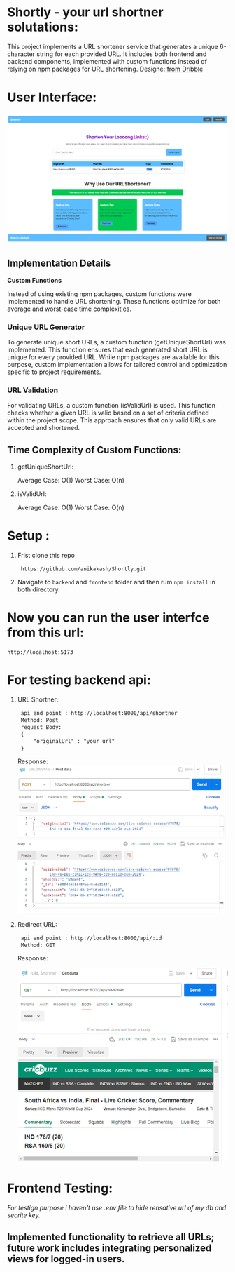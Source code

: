 # Shortly - your url shortner solutations:
This project implements a URL shortener service that generates a unique 6-character string for each provided URL. It includes both frontend and backend components, implemented with custom functions instead of relying on npm packages for URL shortening.
Designe: [from Dribble](https://dribbble.com/shots/21484015-RX-link-URL-Shortener-Website?utm_source=Clipboard_Shot&utm_campaign=Shorif0922&utm_content=RX.link%20-%20URL%20Shortener%20Website&utm_medium=Social_Share&utm_source=Clipboard_Shot&utm_campaign=Shorif0922&utm_content=RX.link%20-%20URL%20Shortener%20Website&utm_medium=Social_Share)
# User Interface:
![Shorten URL UI](./UI.png)


## Implementation Details

**Custom Functions**

Instead of using existing npm packages, custom functions were implemented to handle URL shortening. These functions optimize for both average and worst-case time complexities.

### Unique URL Generator
To generate unique short URLs, a custom function (getUniqueShortUrl) was implemented. This function ensures that each generated short URL is unique for every provided URL. While npm packages are available for this purpose, custom implementation allows for tailored control and optimization specific to project requirements.

### URL Validation
For validating URLs, a custom function (isValidUrl) is used. This function checks whether a given URL is valid based on a set of criteria defined within the project scope. This approach ensures that only valid URLs are accepted and shortened.


## Time Complexity of Custom Functions: 

1. getUniqueShortUrl:

    Average Case: O(1)
    Worst Case: O(n)

2. isValidUrl:

    Average Case: O(1)
    Worst Case: O(n)

# Setup : 

1. Frist clone this repo
    
        https://github.com/anikakash/Shortly.git


2. Navigate to  ``backend`` and ``frontend`` folder and then rum `npm install` in both directory. 

# Now you can run the user interfce from this url: 
    http://localhost:5173

# For testing backend api:

1. URL Shortner: 

        api end point : http://localhost:8000/api/shortner
        Method: Post
        request Body:
        {
            "originalUrl" : "your url"
        }

    Response: 
    ![shortner maker ](./api_response_maker.PNG)


2. Redirect URL:

        api end point : http://localhost:8000/api/:id
        Method: GET
       
     Response: 

    ![shortner maker ](./api_response_redirect.PNG)

# Frontend Testing:
*For testign purpose i haven't use .env file to hide rensative url of my db and secrite key.*
## Implemented functionality to retrieve all URLs; future work includes integrating personalized views for logged-in users.
